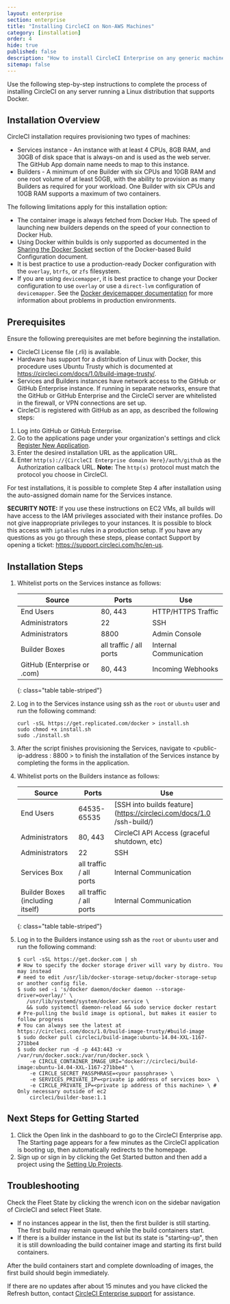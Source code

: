 ```yaml
---
layout: enterprise
section: enterprise
title: "Installing CircleCI on Non-AWS Machines"
category: [installation]
order: 4
hide: true
published: false
description: "How to install CircleCI Enterprise on any generic machine"
sitemap: false
---
```


Use the following step-by-step instructions to complete the process of
installing CircleCI on any server running a Linux distribution that supports Docker.  

## Installation Overview

CircleCI installation requires provisioning two types of machines:

* Services instance - An instance with at least 4 CPUs, 8GB RAM, and 30GB of disk space that is always-on and is used as the web server.  The GitHub App domain name needs to map to this instance.
* Builders - A minimum of one Builder with six CPUs and 10GB RAM and one root volume of at least 50GB, with the ability to provision as many Builders as required for your workload. One Builder with six CPUs and 10GB RAM supports a maximum of two containers.

The following limitations apply for this installation option:

* The container image is always fetched from Docker Hub.  The speed of launching new builders depends on the speed of your  connection to Docker Hub.
* Using Docker within builds is only supported as documented in the [Sharing the Docker Socket]({{site.baseurl}}/enterprise/docker-builder-config/#sharing-the-docker-socket) section of the Docker-based Build Configuration document.
* It is best practice to use a production-ready Docker configuration with the `overlay`, `btrfs`, or `zfs` filesystem. 
* If you are using `devicemapper`, it is best practice to change your Docker configuration to use `overlay` or use a `direct-lvm` configuration of `devicemapper`. See the [Docker devicemapper documentation](https://docs.docker.com/engine/userguide/storagedriver/device-mapper-driver/) for more information about problems in production environments.

## Prerequisites

Ensure the following prerequisites are met before beginning the installation.

* CircleCI License file (.rli) is available.
* Hardware has support for a distribution of Linux with Docker, this procedure uses Ubuntu Trusty which is documented at https://circleci.com/docs/1.0/build-image-trusty/.
* Services and Builders instances have network access to the GitHub or GitHub Enterprise instance.  If running in separate networks, ensure that the GitHub or GitHub Enterprise and the CircleCI server are whitelisted in the firewall, or VPN connections are set up.
* CircleCI is registered with GitHub as an app, as described the following steps:

1. Log into GitHub or GitHub Enterprise.
2. Go to the applications page under your organization's settings and click [Register New Application](https://github.com/settings/applications/new).
3. Enter the desired installation URL as the application URL.
4. Enter `http(s)://{CircleCI Enterprise domain Here}/auth/github` as the Authorization callback URL. **Note:** The `http(s)` protocol must match the protocol you choose in CircleCI.

For test installations, it is possible to complete Step 4 after installation using the auto-assigned domain name for the Services instance. 

**SECURITY NOTE:** If you use these instructions on EC2 VMs, 
all builds will have access to the IAM privileges associated with their instance profiles. Do not
give inappropriate privileges to your instances. It is possible to block
this access with `iptables` rules in a production setup. If you have any
questions as you go through these steps, please contact Support by opening a ticket: <https://support.circleci.com/hc/en-us>.

## Installation Steps

1. Whitelist ports on the Services instance as follows:


     | Source                      | Ports                   | Use                    |
     |-----------------------------|-------------------------|------------------------|
     | End Users                   | 80, 443                 | HTTP/HTTPS Traffic     |
     | Administrators              | 22                      | SSH                    |
     | Administrators              | 8800                    | Admin Console          |
     | Builder Boxes               | all traffic / all ports | Internal Communication |
     | GitHub (Enterprise or .com) | 80, 443                 | Incoming Webhooks      |
     {: class="table table-striped"}

2. Log in to the Services instance using ssh as the `root` or `ubuntu` user and run the following command:

     ```
     curl -sSL https://get.replicated.com/docker > install.sh
     sudo chmod +x install.sh
     sudo ./install.sh
     ```

3. After the script finishes provisioning the Services, navigate to <public-ip-address : 8800 > to finish the installation of the Services instance by completing the forms in the application.

4. Whitelist ports on the Builders instance as follows:

     | Source                           | Ports                   | Use    |                                                               
     |----------------------------------|-------------------------|---------------------------------------------------|
     | End Users                        | 64535-65535             | [SSH into builds feature](https://circleci.com/docs/1.0     /ssh-build/) |
     | Administrators                   | 80, 443                 | CircleCI API Access (graceful shutdown, etc)  |
     | Administrators                   | 22                      | SSH                |                                            
     | Services Box                     | all traffic / all ports | Internal Communication      |                                   
     | Builder Boxes (including itself) | all traffic / all ports | Internal Communication         |                                
     {: class="table table-striped"}

5. Log in to the Builders instance using ssh as the `root` or `ubuntu` user and run the following command:

     ```
     $ curl -sSL https://get.docker.com | sh
     # How to specify the docker storage driver will vary by distro. You may instead
     # need to edit /usr/lib/docker-storage-setup/docker-storage-setup or another config file.
     $ sudo sed -i 's/docker daemon/docker daemon --storage-driver=overlay/' \
        /usr/lib/systemd/system/docker.service \
        && sudo systemctl daemon-reload && sudo service docker restart
     # Pre-pulling the build image is optional, but makes it easier to follow progress
     # You can always see the latest at https://circleci.com/docs/1.0/build-image-trusty/#build-image
     $ sudo docker pull circleci/build-image:ubuntu-14.04-XXL-1167-271bbe4
     $ sudo docker run -d -p 443:443 -v /var/run/docker.sock:/var/run/docker.sock \
         -e CIRCLE_CONTAINER_IMAGE_URI="docker://circleci/build-image:ubuntu-14.04-XXL-1167-271bbe4" \
         -e CIRCLE_SECRET_PASSPHRASE=<your passphrase> \
         -e SERVICES_PRIVATE_IP=<private ip address of services box>  \
         -e CIRCLE_PRIVATE_IP=<private ip address of this machine> \ # Only necessary outside of ec2
         circleci/builder-base:1.1
     ```

## Next Steps for Getting Started

1. Click the Open link in the dashboard to go to the CircleCI Enterprise app. The Starting page appears for a few minutes  as the CircleCI application is booting up, then automatically redirects to the homepage.
1. Sign up or sign in by clicking the Get Started button and then add a project using the [Setting Up Projects]({{site.baseurl}}/enterprise/quick-start/).

## Troubleshooting

Check the Fleet State by clicking the wrench icon on the sidebar navigation of CircleCI and select Fleet State.
- If no instances appear in the list, then the first builder is still starting. The first build may remain queued while the build containers start.
- If there is a builder instance in the list but its state is "starting-up", then it is still downloading the build container image and starting its first build containers.

After the build containers start and complete downloading of images, the first build should begin immediately.

If there are no updates after about 15 minutes and you have clicked the Refresh button, contact [CircleCI Enterprise support](https://support.circleci.com/hc/en-us) for assistance.
